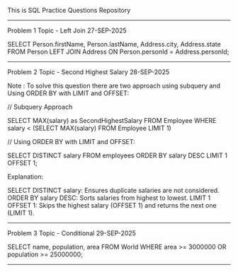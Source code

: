 This is SQL Practice Questions Repository

---------------------------------------------------------------------------------------------------
Problem 1          Topic - Left Join              27-SEP-2025 

SELECT 
    Person.firstName,
    Person.lastName,
    Address.city,
    Address.state
FROM Person
LEFT JOIN 
    Address ON Person.personId = Address.personId;

--------------------------------------------------------------------------------------------------

Problem 2         Topic - Second Highest Salary          28-SEP-2025

Note : To solve this question there are two approach using subquery and Using ORDER BY with LIMIT and OFFSET:


// Subquery Approach

SELECT MAX(salary) as SecondHighestSalary
FROM Employee
WHERE salary < (SELECT MAX(salary) FROM Employee LIMIT 1)


// Using ORDER BY with LIMIT and OFFSET:

SELECT DISTINCT salary
FROM employees
ORDER BY salary DESC
LIMIT 1 OFFSET 1;

Explanation:

SELECT DISTINCT salary: Ensures duplicate salaries are not considered.
ORDER BY salary DESC: Sorts salaries from highest to lowest.
LIMIT 1 OFFSET 1: Skips the highest salary (OFFSET 1) and returns the next one (LIMIT 1).

--------------------------------------------------------------------------------------------------

Problem 3         Topic - Conditional           29-SEP-2025


SELECT name, population, area
FROM World
WHERE area >= 3000000 OR population >= 25000000;

--------------------------------------------------------------------------------------------------
